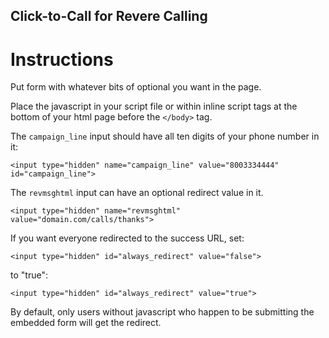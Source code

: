 ## Click-to-Call for Revere Calling

# Instructions

Put form with whatever bits of optional you want in the page.

Place the javascript in your script file or within inline script tags at the bottom of your html page before the `</body>` tag.



The `campaign_line` input should have all ten digits of your phone number in it:

	<input type="hidden" name="campaign_line" value="8003334444" id="campaign_line">



The `revmsghtml` input can have an optional redirect value in it.

    <input type="hidden" name="revmsghtml" value="domain.com/calls/thanks">

If you want everyone redirected to the success URL, set:

    <input type="hidden" id="always_redirect" value="false">

to "true":

    <input type="hidden" id="always_redirect" value="true">

By default, only users without javascript who happen to be submitting the embedded form will get the redirect.